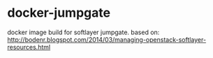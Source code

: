 docker-jumpgate
===============

docker image build for softlayer jumpgate.
based on: http://bodenr.blogspot.com/2014/03/managing-openstack-softlayer-resources.html

